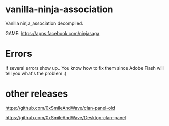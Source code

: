 # vanilla-ninja-association
Vanilla ninja_association decompiled.

GAME: https://apps.facebook.com/ninjasaga


# Errors
If several errors show up.. You know how to fix them since Adobe Flash will tell you what's the problem :)

# other releases
https://github.com/0xSmileAndWave/clan-panel-old

https://github.com/0xSmileAndWave/Desktop-clan-panel
